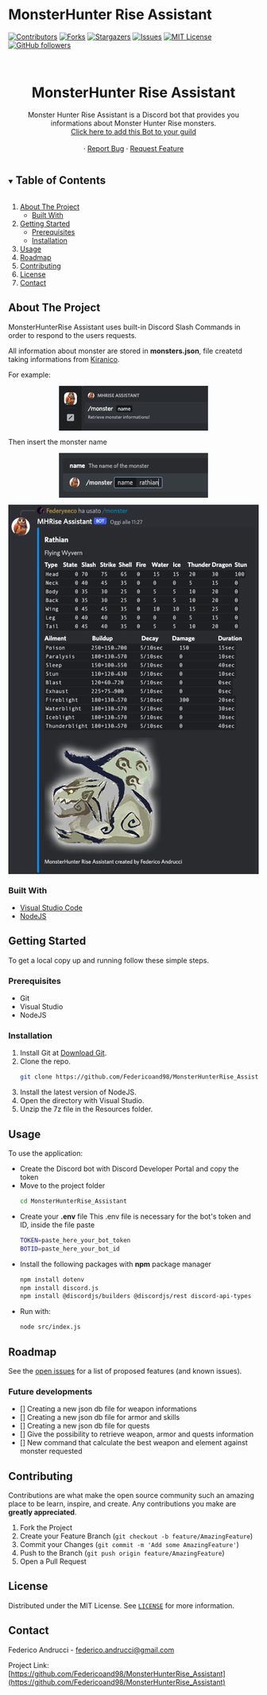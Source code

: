 # MonsterHunter Rise Assistant

<!-- PROJECT SHIELDS -->
<!--
*** I'm using markdown "reference style" links for readability.
*** Reference links are enclosed in brackets [ ] instead of parentheses ( ).
*** See the bottom of this document for the declaration of the reference variables
*** for contributors-url, forks-url, etc. This is an optional, concise syntax you may use.
*** https://www.markdownguide.org/basic-syntax/#reference-style-links
-->

[![Contributors][contributors-shield]][contributors-url]
[![Forks][forks-shield]][forks-url]
[![Stargazers][stars-shield]][stars-url]
[![Issues][issues-shield]][issues-url]
[![MIT License][license-shield]][license-url]
[![GitHub followers][github-shield]][github-url]

<!-- PROJECT LOGO -->
<p align="center">
	<!--<img src="https://github.com/Federicoand98/AR-Dice/blob/ardice-main/imgs/LoadLogo.png" alt="logo" height="500" width="400"-->
</p>   
  
<br />
<p align="center">
  	<a href="https://github.com/Federicoand98/MonsterHunterRise_Assistant">
  	</a>
  	<h1 align="center">MonsterHunter Rise Assistant</h1>
  	<p align="center">
		Monster Hunter Rise Assistant is a Discord bot that provides you informations about Monster Hunter Rise monsters.
    	<br /> 
		<a href="https://discord.com/api/oauth2/authorize?client_id=943181210987933786&permissions=534723950656&scope=bot%20applications.commands">
			Click here to add this Bot to your guild
		</a>
		<br />
		<br />
    	·
    	<a href="https://github.com/Federicoand98/MonsterHunterRise_Assistant/issues">Report Bug</a>
    	·
    	<a href="https://github.com/Federicoand98/MonsterHunterRise_Assistant/issues">Request Feature</a>
  	</p>
</p>

<!-- TABLE OF CONTENTS -->
<details open="open">
	<summary>
		<h2 style="display: inline-block">Table of Contents</h2>
	</summary>
  	<ol>
    	<li>
      		<a href="#about-the-project">About The Project</a>
      		<ul>
        		<li><a href="#built-with">Built With</a></li>
      		</ul>
    	</li>
    	<li>
      		<a href="#getting-started">Getting Started</a>
      		<ul>
        		<li><a href="#prerequisites">Prerequisites</a></li>
        		<li><a href="#installation">Installation</a></li>
      		</ul>
    	</li>
    	<li><a href="#usage">Usage</a></li>
    	<li><a href="#roadmap">Roadmap</a></li>
    	<li><a href="#contributing">Contributing</a></li>
    	<li><a href="#license">License</a></li>
    	<li><a href="#contact">Contact</a></li>
  	</ol>
</details>

<!-- ABOUT THE PROJECT -->

## About The Project

MonsterHunterRise Assistant uses built-in Discord Slash Commands in order to respond to the users requests.

All information about monster are stored in **monsters.json**, file createtd taking informations from <a href="https://mhrise.kiranico.com/data/monsters">Kiranico</a>.

For example:

<p align="center">
	<img src="imgs/command.png" align="center" width="300" height="90"/>
</p>

Then insert the monster name

<p align="center">
	<img src="imgs/command2.png" align="center" width="300" height="90"/>
</p>

<p align="center">
	<img src="imgs/command3.png" align="center"/>
</p>

### Built With

-   [Visual Studio Code](https://code.visualstudio.com/download)
-   [NodeJS](https://nodejs.org/en/)

<!-- GETTING STARTED -->

## Getting Started

To get a local copy up and running follow these simple steps.

### Prerequisites

-   Git
-   Visual Studio
-   NodeJS

### Installation

1. Install Git at [Download Git](https://git-scm.com/download).
2. Clone the repo.
    ```sh
    git clone https://github.com/Federicoand98/MonsterHunterRise_Assistant
    ```
3. Install the latest version of NodeJS.
4. Open the directory with Visual Studio.
5. Unzip the 7z file in the Resources folder.

<!-- USAGE EXAMPLES -->

## Usage

To use the application:

-	Create the Discord bot with Discord Developer Portal and copy the token
-   Move to the project folder
	```sh
	cd MonsterHunterRise_Assistant
-	Create your **.env** file
	This .env file is necessary for the bot's token and ID, inside the file paste
	```sh
	TOKEN=paste_here_your_bot_token
	BOTID=paste_here_your_bot_id
	```
-	Install the following packages with **npm** package manager
	```sh
	npm install dotenv
	npm install discord.js
	npm install @discordjs/builders @discordjs/rest discord-api-types
	```
-   Run with:
	```sh
	node src/index.js
	```

<!-- ROADMAP -->

## Roadmap

See the [open issues](https://github.com/Federicoand98/MonsterHunterRise_Assistant/issues) for a list of proposed features (and known issues).

### Future developments

<!-- CONTRIBUTING -->
- [] Creating a new json db file for weapon informations
- [] Creating a new json db file for armor and skills
- [] Creating a new json db file for quests
- [] Give the possibility to retrieve weapon, armor and quests information
- [] New command that calculate the best weapon and element against monster requested

## Contributing

Contributions are what make the open source community such an amazing place to be learn, inspire, and create. Any contributions you make are **greatly appreciated**.

1. Fork the Project
2. Create your Feature Branch (`git checkout -b feature/AmazingFeature`)
3. Commit your Changes (`git commit -m 'Add some AmazingFeature'`)
4. Push to the Branch (`git push origin feature/AmazingFeature`)
5. Open a Pull Request

<!-- LICENSE -->

## License

Distributed under the MIT License. See [`LICENSE`](https://github.com/Federicoand98/MonsterHunterRise_Assistant/blob/main/LICENSE) for more information.

<!-- CONTACT -->

## Contact

Federico Andrucci - federico.andrucci@gmail.com <br>

Project Link: [https://github.com/Federicoand98/MonsterHunterRise_Assistant](https://github.com/Federicoand98/MonsterHunterRise_Assistant)

<!-- MARKDOWN LINKS & IMAGES -->
<!-- https://www.markdownguide.org/basic-syntax/#reference-style-links -->

[contributors-shield]: https://img.shields.io/github/contributors/Federicoand98/MonsterHunterRise_Assistant.svg?style=for-the-badge
[contributors-url]: https://github.com/Federicoand98/MonsterHunterRise_Assistant/graphs/contributors
[forks-shield]: https://img.shields.io/github/forks/Federicoand98/MonsterHunterRise_Assistant.svg?style=for-the-badge
[forks-url]: https://github.com/Federicoand98/MonsterHunterRise_Assistant/network/members
[stars-shield]: https://img.shields.io/github/stars/Federicoand98/MonsterHunterRise_Assistant.svg?style=for-the-badge
[stars-url]: https://github.com/Federicoand98/MonsterHunterRise_Assistant/stargazers
[issues-shield]: https://img.shields.io/github/issues/Federicoand98/MonsterHunterRise_Assistant.svg?style=for-the-badge
[issues-url]: https://github.com/Federicoand98/MonsterHunterRise_Assistant/issues
[license-shield]: https://img.shields.io/github/license/Federicoand98/MonsterHunterRise_Assistant.svg?style=for-the-badge
[license-url]: https://github.com/Federicoand98/MonsterHunterRise_Assistant/blob/master/LICENSE
[github-shield]: https://img.shields.io/github/followers/Federicoand98.svg?style=social&label=Follow
[github-url]: https://github.com/Federicoand98
